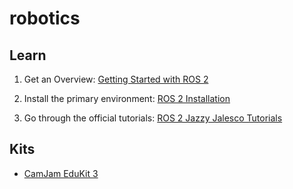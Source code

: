 # robotics

## Learn

1. Get an Overview: [Getting Started with ROS 2](./Getting_Started_with_ROS2.md)

2. Install the primary environment: [ROS 2 Installation](./ROS2_Installation.md)

3. Go through the official tutorials: [ROS 2 Jazzy Jalesco Tutorials](https://docs.ros.org/en/jazzy/Tutorials.html)

## Kits

* [CamJam EduKit 3](./CamJam_EduKit_3.md)
